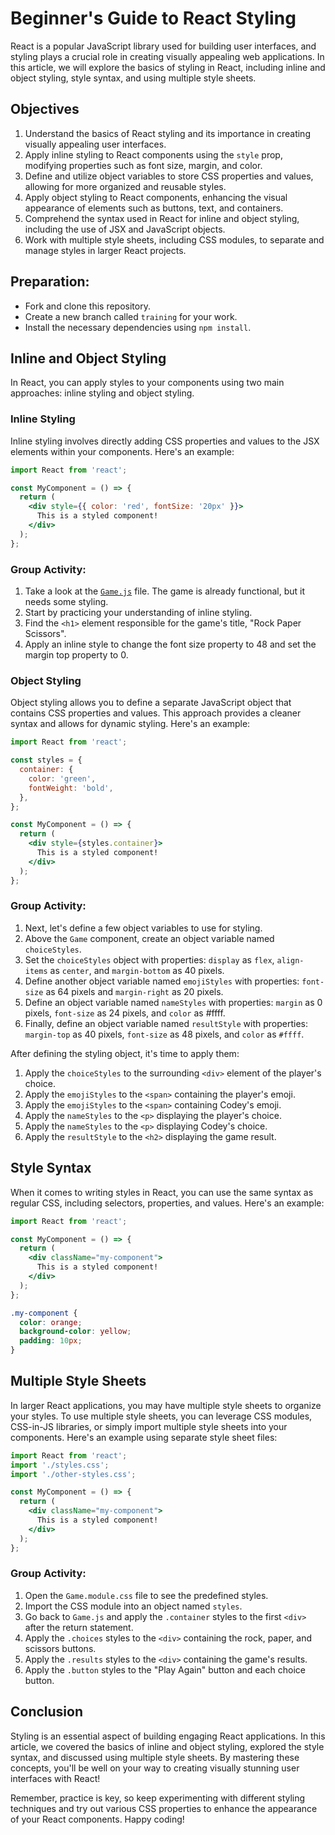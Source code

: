 # Beginner's Guide to React Styling


React is a popular JavaScript library used for building user interfaces, and styling plays a crucial role in creating visually appealing web applications. In this article, we will explore the basics of styling in React, including inline and object styling, style syntax, and using multiple style sheets.


## Objectives

1. Understand the basics of React styling and its importance in creating visually appealing user interfaces.
2. Apply inline styling to React components using the `style` prop, modifying properties such as font size, margin, and color.
3. Define and utilize object variables to store CSS properties and values, allowing for more organized and reusable styles.
4. Apply object styling to React components, enhancing the visual appearance of elements such as buttons, text, and containers.
5. Comprehend the syntax used in React for inline and object styling, including the use of JSX and JavaScript objects.
6. Work with multiple style sheets, including CSS modules, to separate and manage styles in larger React projects.

## Preparation:
* Fork and clone this repository.
* Create a new branch called `training` for your work.
* Install the necessary dependencies using `npm install`.


## Inline and Object Styling

In React, you can apply styles to your components using two main approaches: inline styling and object styling.

### Inline Styling

Inline styling involves directly adding CSS properties and values to the JSX elements within your components. Here's an example:

```jsx
import React from 'react';

const MyComponent = () => {
  return (
    <div style={{ color: 'red', fontSize: '20px' }}>
      This is a styled component!
    </div>
  );
};
```

### Group Activity: 

1. Take a look at the [`Game.js`](./src/Game.js) file. The game is already functional, but it needs some styling.
2. Start by practicing your understanding of inline styling.
3. Find the `<h1>` element responsible for the game's title, "Rock Paper Scissors".
4. Apply an inline style to change the font size property to 48 and set the margin top property to 0.

### Object Styling

Object styling allows you to define a separate JavaScript object that contains CSS properties and values. This approach provides a cleaner syntax and allows for dynamic styling. Here's an example:

```jsx
import React from 'react';

const styles = {
  container: {
    color: 'green',
    fontWeight: 'bold',
  },
};

const MyComponent = () => {
  return (
    <div style={styles.container}>
      This is a styled component!
    </div>
  );
};
```


### Group Activity: 

1. Next, let's define a few object variables to use for styling.
2. Above the `Game` component, create an object variable named `choiceStyles`.
3. Set the `choiceStyles` object with properties: `display` as `flex`, `align-items` as `center`, and `margin-bottom` as 40 pixels.
4. Define another object variable named `emojiStyles` with properties: `font-size` as 64 pixels and `margin-right` as 20 pixels.
5. Define an object variable named `nameStyles` with properties: `margin` as 0 pixels, `font-size` as 24 pixels, and `color` as #ffff.
6. Finally, define an object variable named `resultStyle` with properties: `margin-top` as 40 pixels, `font-size` as 48 pixels, and `color` as `#ffff`.

After defining the styling object, it's time to apply them:

1. Apply the `choiceStyles` to the surrounding `<div>` element of the player's choice.
2. Apply the `emojiStyles` to the `<span>` containing the player's emoji.
3. Apply the `emojiStyles` to the `<span>` containing Codey's emoji.
4. Apply the `nameStyles` to the `<p>` displaying the player's choice.
5. Apply the `nameStyles` to the `<p>` displaying Codey's choice.
6. Apply the `resultStyle` to the `<h2>` displaying the game result.


## Style Syntax

When it comes to writing styles in React, you can use the same syntax as regular CSS, including selectors, properties, and values. Here's an example:

```jsx
import React from 'react';

const MyComponent = () => {
  return (
    <div className="my-component">
      This is a styled component!
    </div>
  );
};
```

```css
.my-component {
  color: orange;
  background-color: yellow;
  padding: 10px;
}
```

## Multiple Style Sheets

In larger React applications, you may have multiple style sheets to organize your styles. To use multiple style sheets, you can leverage CSS modules, CSS-in-JS libraries, or simply import multiple style sheets into your components. Here's an example using separate style sheet files:

```jsx
import React from 'react';
import './styles.css';
import './other-styles.css';

const MyComponent = () => {
  return (
    <div className="my-component">
      This is a styled component!
    </div>
  );
};
```

### Group Activity: 

1. Open the `Game.module.css` file to see the predefined styles.
2. Import the CSS module into an object named `styles`.
3. Go back to `Game.js` and apply the `.container` styles to the first `<div>` after the return statement.
4. Apply the `.choices` styles to the `<div>` containing the rock, paper, and scissors buttons.
5. Apply the `.results` styles to the `<div>` containing the game's results.
6. Apply the `.button` styles to the "Play Again" button and each choice button.


## Conclusion

Styling is an essential aspect of building engaging React applications. In this article, we covered the basics of inline and object styling, explored the style syntax, and discussed using multiple style sheets. By mastering these concepts, you'll be well on your way to creating visually stunning user interfaces with React!

Remember, practice is key, so keep experimenting with different styling techniques and try out various CSS properties to enhance the appearance of your React components. Happy coding!




